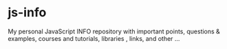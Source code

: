 # js-info

My personal JavaScript INFO repository with important points, questions & examples, courses and tutorials, libraries , links, and other ...
